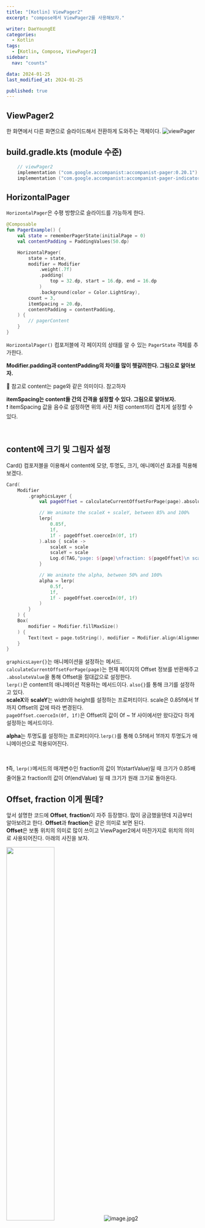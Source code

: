 ```yaml
---
title: "[Kotlin] ViewPager2"
excerpt: "compose에서 ViewPager2를 사용해보자."

writer: DaeYoungEE
categories:
  - Kotlin
tags:
  - [Kotlin, Compose, ViewPager2]
sidebar:
  nav: "counts"

data: 2024-01-25
last_modified_at: 2024-01-25

published: true
---
```


## ViewPager2

한 화면에서 다른 화면으로 슬라이드해서 전환하게 도와주는 객체이다.
![viewPager](https://github.com/DaeYoungee/Compose_study/assets/121485300/3793ab1f-8a4e-44c2-a73c-d54fe911f18d)

## build.gradle.kts (module 수준)

```kotlin
    // viewPager2
    implementation ("com.google.accompanist:accompanist-pager:0.20.1") // 슬라이드 가능하게 하는 뷰페이저
    implementation ("com.google.accompanist:accompanist-pager-indicators:0.20.1") // 뷰 페이저 인디케이터, 하단의 동그라미
```

## HorizontalPager

`HorizontalPager`은 수평 방향으로 슬라이드를 가능하게 한다.

```kotlin
@Composable
fun PagerExample() {
    val state = rememberPagerState(initialPage = 0)
    val contentPadding = PaddingValues(50.dp)

    HorizontalPager(
        state = state,
        modifier = Modifier
            .weight(.7f)
            .padding(
                top = 32.dp, start = 16.dp, end = 16.dp
            )
            .background(color = Color.LightGray),
        count = 3,
        itemSpacing = 20.dp,
        contentPadding = contentPadding,
    ) {
        // pagerContent
    }
}
```

`HorizontalPager()` 컴포저블에 각 페이지의 상태를 알 수 있는 `PagerState` 객체를 추가한다.

**Modifier.padding과 contentPadding의 차이를 많이 헷갈려한다. 그림으로 알아보자.**

<div align="center">
<img alt="" src="https://github.com/DaeYoungee/Compose_study/assets/121485300/f88fe142-2b47-49c0-bed2-e76e9c79864f">   
</div>
📌 참고로 content는 page와 같은 의미이다. 참고하자

<br>

**itemSpacing는 content들 간의 간격을 설정할 수 있다. 그림으로 알아보자.**  
❗️ itemSpacing 값을 음수로 설정하면 위의 사진 처럼 content끼리 겹치게 설정할 수 있다.

<div align="center">
<img alt="" src="https://github.com/DaeYoungee/Compose_study/assets/121485300/a02ecffe-a274-4405-a99a-c9246279cadb">   
</div>
<br>

## content에 크기 및 그림자 설정

Card() 컴포저블을 이용해서 content에 모양, 투명도, 크기, 애니메이션 효과를 적용해보겠다.

```kotlin
Card(
    Modifier
        .graphicsLayer {
            val pageOffset = calculateCurrentOffsetForPage(page).absoluteValue

            // We animate the scaleX + scaleY, between 85% and 100%
            lerp(
                0.85f,
                1f,
                1f - pageOffset.coerceIn(0f, 1f)
            ).also { scale ->
                scaleX = scale
                scaleY = scale
                Log.d(TAG,"page: ${page}\nfraction: ${pageOffset}\n scale: $scale")
            }

            // We animate the alpha, between 50% and 100%
            alpha = lerp(
                0.5f,
                1f,
                1f - pageOffset.coerceIn(0f, 1f)
            )
        }
    ) {
    Box(
        modifier = Modifier.fillMaxSize()
    ) {
        Text(text = page.toString(), modifier = Modifier.align(Alignment.Center))
    }
}
```

`graphicsLayer{}`는 애니메이션을 설정하는 메서드.  
`calculateCurrentOffsetForPage(page)`는 현재 페이지의 Offset 정보를 반환해주고 `.absoluteValue`을 통해 Offset을 절대값으로 설정한다.  
`lerp()`은 content의 애니메이션 적용하는 메서드이다. `also{}`를 통해 크기를 설정하고 있다.  
**scaleX**와 **scaleY**는 width와 height를 설정하는 프로퍼티이다. scale은 0.85f에서 1f까지 Offset의 값에 따라 변경된다.  
`pageOffset.coerceIn(0f, 1f)`은 Offset의 값이 0f ~ 1f 사이에서만 왔다갔다 하게 설정하는 메서드이다.

**alpha**는 투명도를 설정하는 프로퍼티이다.`lerp()`를 통해 0.5f에서 1f까지 투명도가 애니메이션으로 적용되어진다.

<div align="center">
<img alt="" src="https://github.com/DaeYoungee/Compose_study/assets/121485300/b5795329-a321-4f96-a797-bfce0a982fcd">   
</div>
<br>

❗️즉, `lerp()`메서드의 매개변수인 fraction의 값이 1f(startValue)일 때 크기가 0.85배 줄어들고 fraction의 값이 0f(endValue) 일 때 크기가 원래 크기로 돌아온다.

## Offset, fraction 이게 뭔데?

앞서 설명한 코드에 **Offset**, **fraction**이 자주 등장했다. 많이 궁금했을텐데 지금부터 알아보려고 한다. **Offset**과 **fraction**은 같은 의미로 보면 된다.  
**Offset**은 보통 위치의 의미로 많이 쓰이고 ViewPager2에서 마찬가지로 위치의 의미로 사용되어진다. 아래의
사진을 보자.

<img alt="" width="50%" src="https://github.com/DaeYoungee/Compose_study/assets/121485300/65324393-160d-4999-b797-02f0e5c95cd4"> ![image.jpg2](https://github.com/DaeYoungee/Compose_study/assets/121485300/a94b88de-496b-41a8-9124-a7bea7568265)
<br>

<img alt="" width="50%" src="https://github.com/DaeYoungee/Compose_study/assets/121485300/813dc4c2-b84e-4e19-92e7-9e9f2c3c3d42"> ![image.jpg2](https://github.com/DaeYoungee/Compose_study/assets/121485300/ead5f95a-2339-4f31-aa72-6be4cb66c084)

> ❗️즉, 중앙에 있는 page의 **fraction**은 0, 가장가지에 있는 page는 **fraction**은 1이다. 중앙에서 가장자리로 이동될때 **fraction**은 증가된다.  
> 중앙에 있는 page로부터 떨어져있을 때 fraction는 page 1개당 1씩 증가된다.  
> [fraction 관련 이해를 도울 수 있는 링크](https://www.sinasamaki.com/pager-animations/)

## 페이지 변경에 반응

`PagerState.currentPage`는 page가 변경될 때마다 속성이 업데이트된다. `snapshotFlow` 함수를 사용해서 흐름의 변경 사항을 관찰할 수 있다.

```kotlin
LaunchedEffect(state) {
    snapshotFlow { state.currentPage }.collect { page ->
            Log.d(TAG, "page: $page")
    }
}
```

## Indicator

**Indicator**를 통해 페이지의 위치를 나타내어 사용자의 만족도를 높일 수 있다. 페이지가 얼만큼 남았는지 알 수 있기에 편리하다. ViewPager 밑에 있는 작은 동그라미 여러개가 **Indicator**이다. 아래의 사진으로 살펴보자.

<div align="center">
<img alt="" src="https://github.com/DaeYoungee/Compose_study/assets/121485300/004b44fd-c4f2-441d-b5e3-a731826a4e57">   
</div>
<br>

현재 페이지의 상태를 알기 위한 **pagerState**를 매개변수로 넣어준다. **activeColor**는 Indicator의 동그라미 생삭을 변경할 수 있게 도와준다.

```kotlin
HorizontalPagerIndicator(pagerState = state, activeColor = Color.Blue)
```

## 전체 코드

```kotlin
@Composable
fun ViewPagerExample() {
    val state = rememberPagerState(initialPage = 0)
    val contentPadding = PaddingValues(50.dp)

    LaunchedEffect(state) {
        // Collect from the pager state a snapshotFlow reading the currentPage
        snapshotFlow { state.currentPage }.collect { page ->
             Log.d(TAG, "page: $page")
        }
    }

    Column(
        modifier = Modifier.fillMaxSize(),
        verticalArrangement = Arrangement.Center,
        horizontalAlignment = Alignment.CenterHorizontally
    ) {
        HorizontalPager(
            state = state,
            modifier = Modifier
                .weight(.7f)
                .padding(
                    top = 32.dp, start = 16.dp, end = 16.dp
                )
                .background(color = Color.LightGray),
            count = 3,
            itemSpacing = (-70).dp,
            contentPadding = contentPadding,
        ) {page ->
            Card(
                Modifier
                    .graphicsLayer {

                        val pageOffset = calculateCurrentOffsetForPage(page).absoluteValue
//                        val pageOffset = calculateCurrentOffsetForPage(page)

                        // We animate the scaleX + scaleY, between 85% and 100%
                        lerp(
                            0.85f,
                            1f,
                            1f - pageOffset.coerceIn(0f, 1f)
                        ).also { scale ->
                            scaleX = scale
                            scaleY = scale
                            Log.d(TAG,"page: ${page}\nfraction: ${pageOffset}\n scale: $scale")
                        }

                        // We animate the alpha, between 50% and 100%
                        alpha = lerp(
                            0.5f,
                            1f,
                            1f - pageOffset.coerceIn(0f, 1f)
                        )
                    }
            ) {
                Box(
                    modifier = Modifier.fillMaxSize()
                ) {
                    Text(text = page.toString(), modifier = Modifier.align(Alignment.Center))
                }
            }

        }
        Spacer(modifier = Modifier.height(16.dp))
        HorizontalPagerIndicator(pagerState = state, activeColor = Color.Blue)
    }
}

```
